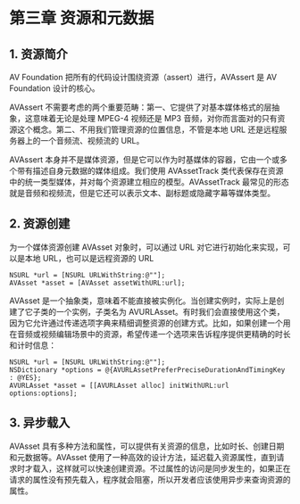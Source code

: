 # 第三章 资源和元数据

## 1. 资源简介

AV Foundation 把所有的代码设计围绕资源（assert）进行，AVAssert 是 AV Foundation 设计的核心。

AVAssert 不需要考虑的两个重要范畴：第一、它提供了对基本媒体格式的层抽象，这意味着无论是处理 MPEG-4 视频还是 MP3 音频，对你而言面对的只有资源这个概念。第二、不用我们管理资源的位置信息，不管是本地 URL 还是远程服务器上的一个音频流、视频流的 URL。

AVAssert 本身并不是媒体资源，但是它可以作为时基媒体的容器，它由一个或多个带有描述自身元数据的媒体组成。我们使用 AVAssetTrack 类代表保存在资源中的统一类型媒体，并对每个资源建立相应的模型。AVAssetTrack 最常见的形态就是音频和视频流，但是它还可以表示文本、副标题或隐藏字幕等媒体类型。

## 2. 资源创建

为一个媒体资源创建 AVAsset 对象时，可以通过 URL 对它进行初始化来实现，可以是本地 URL，也可以是远程资源的 URL

```objc
NSURL *url = [NSURL URLWithString:@""];
AVAsset *asset = [AVAsset assetWithURL:url];
```

AVAsset 是一个抽象类，意味着不能直接被实例化。当创建实例时，实际上是创建了它子类的一个实例，子类名为 AVURLAsset。有时我们会直接使用这个类，因为它允许通过传递选项字典来精细调整资源的创建方式。比如，如果创建一个用在音频或视频编辑场景中的资源，希望传递一个选项来告诉程序提供更精确的时长和计时信息：

```objc
NSURL *url = [NSURL URLWithString:@""];
NSDictionary *options = @{AVURLAssetPreferPreciseDurationAndTimingKey : @YES};
AVURLAsset *asset = [[AVURLAsset alloc] initWithURL:url options:options];
```

## 3. 异步载入

AVAsset 具有多种方法和属性，可以提供有关资源的信息，比如时长、创建日期和元数据等。AVAsset 使用了一种高效的设计方法，延迟载入资源属性，直到请求时才载入，这样就可以快速创建资源。不过属性的访问是同步发生的，如果正在请求的属性没有预先载入，程序就会阻塞，所以开发者应该使用异步来查询资源的属性。
    
